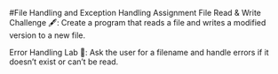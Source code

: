 #File Handling and Exception Handling Assignment
  File Read & Write Challenge 🖋️: Create a program that reads a file and writes a modified version to a new file.
  
  Error Handling Lab 🧪: Ask the user for a filename and handle errors if it doesn’t exist or can’t be read.